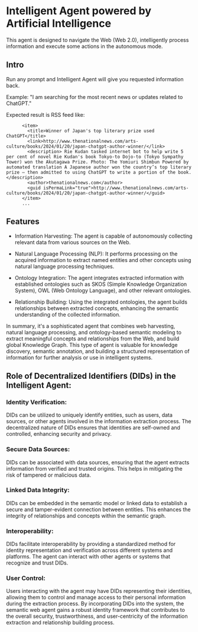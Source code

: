 # Intelligent Agent powered by Artificial Intelligence

This agent is designed to navigate the Web (Web 2.0), intelligently process information and execute some actions in the autonomous mode.

## Intro

Run any prompt and Intelligent Agent will give you requested information back. 

Example:
"I am searching for the most recent news or updates related to ChatGPT."

Expected result is RSS feed like:
```
      <item>
        <title>Winner of Japan's top literary prize used ChatGPT</title>
        <link>http://www.thenationalnews.com/arts-culture/books/2024/01/20/japan-chatgpt-author-winner/</link>
        <description> Rie Kudan tasked internet bot to help write 5 per cent of novel Rie Kudan's book Tokyo-to Dojo-to (Tokyo Sympathy Tower) won the Akutagawa Prize. Photo: The Yomiuri Shimbun Powered by automated translation A Japanese author won the country’s top literary prize – then admitted to using ChatGPT to write a portion of the book.</description>
        <author>thenationalnews.com</author>
        <guid isPermaLink="true">http://www.thenationalnews.com/arts-culture/books/2024/01/20/japan-chatgpt-author-winner/</guid>
      </item>
      ...
```

## Features

* Information Harvesting: The agent is capable of autonomously collecting relevant data from various sources on the Web.

* Natural Language Processing (NLP): It performs processing on the acquired information to extract named entities and other concepts using natural language processing techniques.

* Ontology Integration: The agent integrates extracted information with established ontologies such as SKOS (Simple Knowledge Organization System), OWL (Web Ontology Language), and other relevant ontologies.

* Relationship Building: Using the integrated ontologies, the agent builds relationships between extracted concepts, enhancing the semantic understanding of the collected information.

In summary, it's a sophisticated agent that combines web harvesting, natural language processing, and ontology-based semantic modeling to extract meaningful concepts and relationships from the Web, and build global Knowledge Graph. This type of agent is valuable for knowledge discovery, semantic annotation, and building a structured representation of information for further analysis or use in intelligent systems.

## Role of Decentralized Identifiers (DIDs) in the Intelligent Agent:

### Identity Verification:

DIDs can be utilized to uniquely identify entities, such as users, data sources, or other agents involved in the information extraction process.
The decentralized nature of DIDs ensures that identities are self-owned and controlled, enhancing security and privacy.
### Secure Data Sources:

DIDs can be associated with data sources, ensuring that the agent extracts information from verified and trusted origins.
This helps in mitigating the risk of tampered or malicious data.
### Linked Data Integrity:

DIDs can be embedded in the semantic model or linked data to establish a secure and tamper-evident connection between entities.
This enhances the integrity of relationships and concepts within the semantic graph.
### Interoperability:

DIDs facilitate interoperability by providing a standardized method for identity representation and verification across different systems and platforms.
The agent can interact with other agents or systems that recognize and trust DIDs.
### User Control:

Users interacting with the agent may have DIDs representing their identities, allowing them to control and manage access to their personal information during the extraction process.
By incorporating DIDs into the system, the semantic web agent gains a robust identity framework that contributes to the overall security, trustworthiness, and user-centricity of the information extraction and relationship building process.






